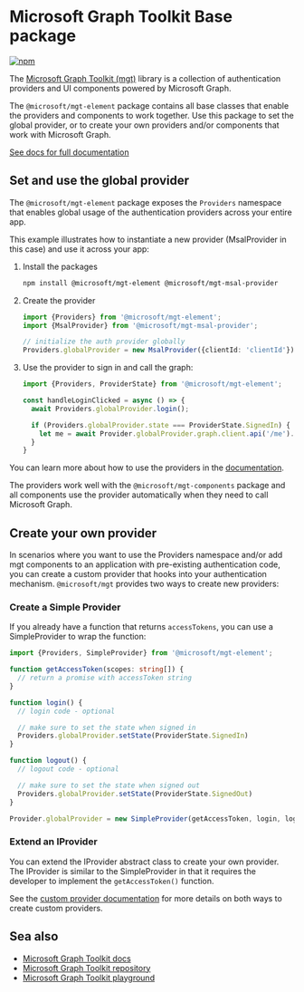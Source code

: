 # Microsoft Graph Toolkit Base package

[![npm](https://img.shields.io/npm/v/@microsoft/mgt-element?style=for-the-badge)](https://www.npmjs.com/package/@microsoft/mgt-element)

The [Microsoft Graph Toolkit (mgt)](https://aka.ms/mgt) library is a collection of authentication providers and UI components powered by Microsoft Graph. 

The `@microsoft/mgt-element` package contains all base classes that enable the providers and components to work together. Use this package to set the global provider, or to create your own providers and/or components that work with Microsoft Graph.

[See docs for full documentation](https://aka.ms/mgt-docs)

## Set and use the global provider

The `@microsoft/mgt-element` package exposes the `Providers` namespace that enables global usage of the authentication providers across your entire app. 

This example illustrates how to instantiate a new provider (MsalProvider in this case) and use it across your app:

1. Install the packages 

    ```bash
    npm install @microsoft/mgt-element @microsoft/mgt-msal-provider
    ```

1. Create the provider

    ```ts
    import {Providers} from '@microsoft/mgt-element';
    import {MsalProvider} from '@microsoft/mgt-msal-provider';

    // initialize the auth provider globally
    Providers.globalProvider = new MsalProvider({clientId: 'clientId'});
    ```

1. Use the provider to sign in and call the graph:

    ```ts
    import {Providers, ProviderState} from '@microsoft/mgt-element';

    const handleLoginClicked = async () => {
      await Providers.globalProvider.login();

      if (Providers.globalProvider.state === ProviderState.SignedIn) {
        let me = await Provider.globalProvider.graph.client.api('/me').get();
      }
    }
    ```

You can learn more about how to use the providers in the [documentation](https://docs.microsoft.com/graph/toolkit/providers).

The providers work well with the `@microsoft/mgt-components` package and all components use the provider automatically when they need to call Microsoft Graph.

## Create your own provider

In scenarios where you want to use the Providers namespace and/or add mgt components to an application with pre-existing authentication code, you can create a custom provider that hooks into your authentication mechanism. `@microsoft/mgt` provides two ways to create new providers:

### Create a Simple Provider

If you already have a function that returns `accessTokens`, you can use a SimpleProvider to wrap the function:

```ts
import {Providers, SimpleProvider} from '@microsoft/mgt-element';

function getAccessToken(scopes: string[]) {
  // return a promise with accessToken string
}

function login() {
  // login code - optional

  // make sure to set the state when signed in
  Providers.globalProvider.setState(ProviderState.SignedIn)
}

function logout() {
  // logout code - optional

  // make sure to set the state when signed out
  Providers.globalProvider.setState(ProviderState.SignedOut)
}

Provider.globalProvider = new SimpleProvider(getAccessToken, login, logout);
```

### Extend an IProvider

You can extend the IProvider abstract class to create your own provider. The IProvider is similar to the SimpleProvider in that it requires the developer to implement the `getAccessToken()` function.


See the [custom provider documentation](https://docs.microsoft.com/en-us/graph/toolkit/providers/custom) for more details on both ways to create custom providers.

## Sea also
* [Microsoft Graph Toolkit docs](https://aka.ms/mgt-docs)
* [Microsoft Graph Toolkit repository](https://aka.ms/mgt)
* [Microsoft Graph Toolkit playground](https://mgt.dev)
